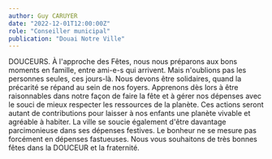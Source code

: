 ```yaml
---
author: Guy CARUYER
date: "2022-12-01T12:00:00Z"
role: "Conseiller municipal"
publication: "Douai Notre Ville"
---
```


DOUCEURS.
À l'approche des Fêtes, nous nous préparons aux bons moments en famille, entre ami-e-s qui arrivent. Mais n'oublions pas les personnes seules, ces jours-là. Nous devons être solidaires, quand la précarité se répand au sein de nos foyers. Apprenons dès lors à être raisonnables dans notre façon de faire la fête et à gérer nos dépenses avec le souci de mieux respecter les ressources de la planète. Ces actions seront autant de contributions pour laisser à nos enfants une planète vivable et agréable à habiter. La ville se soucie également d'être davantage parcimonieuse dans ses dépenses festives. Le bonheur ne se mesure pas forcément en dépenses fastueuses. Nous vous souhaitons de très bonnes fêtes dans la DOUCEUR et la fraternité.
